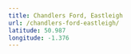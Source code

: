 ```yaml
---
title: Chandlers Ford, Eastleigh
url: /chandlers-ford-eastleigh/
latitude: 50.987
longitude: -1.376
---
```

